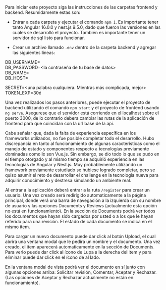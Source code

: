 Para iniciar este proyecto siga las instrucciones de las carpetas frontend y backend.
Resumidamente estas son:

* Entrar a cada carpeta y ejecutar el comando `npm i`. Es importante tener tanto Angular 16.0.0 y nest.js 9.5.0, dado que fueron las versiones en las cuales se desarrolló el proyecto. También es importante tener un servidor de sql listo para funcionar.

* Crear un archivo llamado `.env` dentro de la carpeta backend y agregar las siguientes lineas:

DB_USERNAME=<el usuario de tu base de datos><br />
DB_PASSWORD=<la contraseña de tu base de datos><br />
DB_NAME=<el nombre de tu base de datos><br />
DB_HOST=<la url de tu base de datos><br />

SECRET=<una palabra cualquiera. Mientras más complicada, mejor><br />
TOKEN_EXP=30d <br />

Una vez realizados los pasos anteriores, puede ejecutar el proyecto de backend utilizando el comando `npm start` y el proyecto de frontend usando `ng serve`. Asegurese que el servidor está corriendo en el localhost sobre el puerto 3000, de lo contrario debera cambiar las rutas de la aplicación de frontend para que coincidan con la url base de la api.

Cabe señalar que, dada la falta de experiencia específica en los frameworks utilizados, no fue posible completar todo el desarrollo. Hubo discrepancia en tanto al funcionamiento de algunas características como el manejo de estado y componentes respecto a tecnologías previamente dominadas como lo son Vue.js. Sin embargo, se dio todo lo que se pudo en el tiempo otorgado y al mismo tiempo se adquirió experiencia en las tecnologías de Angular y Nest.js. Muy probablemente utilizando un framework previamente estudiado se hubiese logrado completar, pero se quiso asumir el reto de desarrollar el challenge en la tecnología nueva para adquirir conocimiento y destresa simulando un ambiente real.

Al entrar a la aplicación deberá entrar a la ruta `/register` para crear un usuario. Una vez creado será redirigido automaticamente a la página principal, donde verá una barra de navegación a la izquierda con su nombre de usuario y las opciones Documents y Reviews (actualmente esta opción no está en funcionamiento). En la sección de Documents podrá ver todos los documentos que hayan sido cargados por usted o a los que le hayan referido para una revisión. El estado de cada documento se indica en el mismo item.

Para cargar un nuevo documento puede dar click al botón Upload, el cual abrirá una ventana modal que le pedirá un nombre y el documento. Una vez creado, el item aparecerá automaticamente en la sección de Documents. Para verlo puede dar click al ícono de Lupa a la derecha del item y para eliminar puede dar click en el ícono de al lado.

En la ventana modal de vista podrá ver el documento en sí junto con algunas opciones arriba: Solicitar revisión, Comentar, Aceptar y Rechazar. (Las opciones de Aceptar y Rechazar actualmente no están en funcionamiento).
